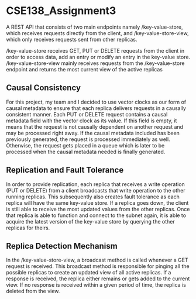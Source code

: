 # CSE138_Assignment3

A REST API that consists of two main endpoints namely /key-value-store, which receives requests directly from the client, and /key-value-store-view, which only receives requests sent from other replicas.

/key-value-store receives GET, PUT or DELETE requests from the client in order to access data, add an entry or modify an entry in the key-value store.
/key-value-store-view mainly receives requests from the /key-value-store endpoint and returns the most current view of the active replicas

## Causal Consistency

For this project, my team and I decided to use vector clocks as our form of causal metadata to ensure that each replica delivers requests in a causally consistent manner. Each PUT or DELETE request contains a causal metadata field with the vector clock as its value. If this field is empty, it means that the request is not causally dependent on another request and may be processed right away. If the causal metadata included has been previously generated, the request is processed immediately as well. Otherwise, the request gets placed in a queue which is later to be processed when the causal metadata needed is finally generated.

## Replication and Fault Tolerance

In order to provide replication, each replica that receives a write operation (PUT or DELETE) from a client broadcasts that write operation to the other running replicas. This subsequently also creates fault tolerance as each replica will have the same key-value store. If a replica goes down, the client is still able to receive the most updated values from the other replicas. Once that replica is able to function and connect to the subnet again, it is able to acquire the latest version of the key-value store by querying the other replicas for theirs.

## Replica Detection Mechanism

In the /key-value-store-view, a broadcast method is called whenever a GET request is received. This broadcast method is responsible for pinging all the possible replicas to create an updated view of all active replicas. If a response is received, the replica either remains or gets added to the current view. If no response is received within a given period of time, the replica is deleted from the view.
